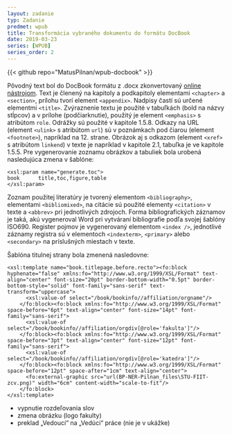 ```yaml
---
layout: zadanie
typ: Zadanie
predmet: wpub
title: Transformácia vybraného dokumentu do formátu DocBook
date: 2019-03-23
series: [WPUB]
series_order: 2
---
```

{{< github repo="MatusPilnan/wpub-docbook" >}}

Pôvodný text bol do DocBook formátu z .docx zkonvertovaný [online nástrojom](http://www.xmlmind.com/w2x/docx_to_docbook.html). Text je členený na kapitoly a podkapitoly elementami ```<chapter>``` a ```<section>```, prílohu tvorí element ```<appendix>```. Nadpisy častí sú určené elementmi ```<title>```. Zvýraznenie textu je použité v tabuľkách (bold na názvy stĺpcov) a v prílohe (podčiarknutie), použitý je element ```<emphasis>``` s atribútom ```role```. Odrážky sú použité v kapitole 1.5.8. Odkazy na URL (element ```<ulink>``` s atribútom ```url```) sú v poznámkach pod čiarou (element ```<footnote>```), napríklad na 12. strane. Obrázok aj s odkazom (element ```<xref>``` s atribútom ```linkend```) v texte je napríklad v kapitole 2.1, tabuľka je ve kapitole 1.5.5. Pre vygenerovanie zoznamu obrázkov a tabuliek bola urobená nasledujúca zmena v šablóne:
```
<xsl:param name="generate.toc">
book      title,toc,figure,table
</xsl:param>
```
Zoznam použitej literatúry je tvorený elementom ```<bibliography>```, elementami ```<bibliomixed>```, na citácie sú použité elementy ```<citation>``` v texte a ```<abbrev>``` pri jednotlivých zdrojoch. Forma bibliografických záznamov je taká, akú vygeneroval Word pri vytváraní bibliografie podľa svojej šablóny ISO690. Register pojmov je vygenerovaný elementom ```<index />```, jednotlivé záznamy registra sú v elementoch ```<indexterm>```, ```<primary>``` alebo ```<secondary>``` na príslušných miestach v texte. 

Šablóna titulnej strany bola zmenená nasledovne:
```
<xsl:template name="book.titlepage.before.recto"><fo:block hyphenate="false" xmlns:fo="http://www.w3.org/1999/XSL/Format" text-align="center" font-size="20pt" border-bottom-width="0.5pt" border-bottom-style="solid" font-family="sans-serif" text-transform="uppercase">
      <xsl:value-of select="/book/bookinfo//affiliation/orgname"/>
    </fo:block><fo:block xmlns:fo="http://www.w3.org/1999/XSL/Format" space-before="6pt" text-align="center" font-size="14pt" font-family="sans-serif">
      <xsl:value-of select="/book/bookinfo//affiliation/orgdiv[@role='fakulta']"/>
    </fo:block><fo:block xmlns:fo="http://www.w3.org/1999/XSL/Format" space-before="3pt" text-align="center" font-size="12pt" font-family="sans-serif">
      <xsl:value-of select="/book/bookinfo//affiliation/orgdiv[@role='katedra']"/>
    </fo:block><fo:block xmlns:fo="http://www.w3.org/1999/XSL/Format" space-before="12pt" space-after="1cm" text-align="center">
      <fo:external-graphic src="url(BP-NER-Pilnan_files\STU-FIIT-zcv.png)" width="6cm" content-width="scale-to-fit"/>
    </fo:block>
</xsl:template>
```
- vypnutie rozdeľovania slov
- zmena obrázku (logo fakulty)
- preklad „Vedoucí“ na „Vedúci“ práce (nie je v ukážke)


